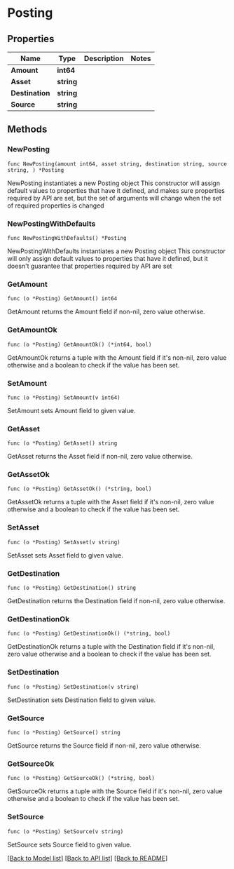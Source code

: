 # Posting

## Properties

Name | Type | Description | Notes
------------ | ------------- | ------------- | -------------
**Amount** | **int64** |  |
**Asset** | **string** |  |
**Destination** | **string** |  |
**Source** | **string** |  |

## Methods

### NewPosting

`func NewPosting(amount int64, asset string, destination string, source string, ) *Posting`

NewPosting instantiates a new Posting object
This constructor will assign default values to properties that have it defined,
and makes sure properties required by API are set, but the set of arguments
will change when the set of required properties is changed

### NewPostingWithDefaults

`func NewPostingWithDefaults() *Posting`

NewPostingWithDefaults instantiates a new Posting object
This constructor will only assign default values to properties that have it defined,
but it doesn't guarantee that properties required by API are set

### GetAmount

`func (o *Posting) GetAmount() int64`

GetAmount returns the Amount field if non-nil, zero value otherwise.

### GetAmountOk

`func (o *Posting) GetAmountOk() (*int64, bool)`

GetAmountOk returns a tuple with the Amount field if it's non-nil, zero value otherwise
and a boolean to check if the value has been set.

### SetAmount

`func (o *Posting) SetAmount(v int64)`

SetAmount sets Amount field to given value.


### GetAsset

`func (o *Posting) GetAsset() string`

GetAsset returns the Asset field if non-nil, zero value otherwise.

### GetAssetOk

`func (o *Posting) GetAssetOk() (*string, bool)`

GetAssetOk returns a tuple with the Asset field if it's non-nil, zero value otherwise
and a boolean to check if the value has been set.

### SetAsset

`func (o *Posting) SetAsset(v string)`

SetAsset sets Asset field to given value.


### GetDestination

`func (o *Posting) GetDestination() string`

GetDestination returns the Destination field if non-nil, zero value otherwise.

### GetDestinationOk

`func (o *Posting) GetDestinationOk() (*string, bool)`

GetDestinationOk returns a tuple with the Destination field if it's non-nil, zero value otherwise
and a boolean to check if the value has been set.

### SetDestination

`func (o *Posting) SetDestination(v string)`

SetDestination sets Destination field to given value.


### GetSource

`func (o *Posting) GetSource() string`

GetSource returns the Source field if non-nil, zero value otherwise.

### GetSourceOk

`func (o *Posting) GetSourceOk() (*string, bool)`

GetSourceOk returns a tuple with the Source field if it's non-nil, zero value otherwise
and a boolean to check if the value has been set.

### SetSource

`func (o *Posting) SetSource(v string)`

SetSource sets Source field to given value.



[[Back to Model list]](../README.md#documentation-for-models) [[Back to API list]](../README.md#documentation-for-api-endpoints) [[Back to README]](../README.md)
